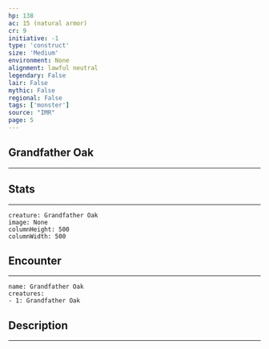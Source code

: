 ```yaml
---
hp: 138
ac: 15 (natural armor)
cr: 9
initiative: -1
type: 'construct'    
size: 'Medium'
environment: None
alignment: lawful neutral
legendary: False
lair: False
mythic: False
regional: False
tags: ['monster']
source: "IMR"
page: 5
---
```


## Grandfather Oak
---



## Stats
---

```statblock
creature: Grandfather Oak
image: None
columnHeight: 500
columnWidth: 500
```

## Encounter
---

```encounter-table
name: Grandfather Oak
creatures:
- 1: Grandfather Oak
```

## Description
---





